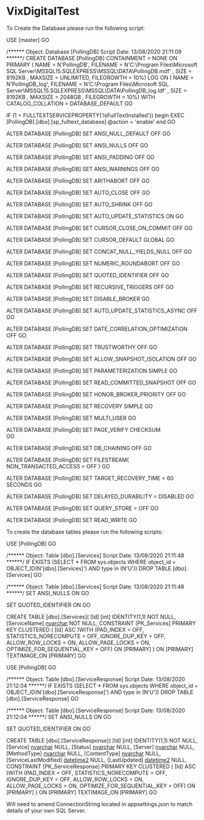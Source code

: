# VixDigitalTest

To Create the Database please run the following script:

USE [master]
GO

/****** Object:  Database [PollingDB]    Script Date: 13/08/2020 21:11:09 ******/
CREATE DATABASE [PollingDB]
 CONTAINMENT = NONE
 ON  PRIMARY 
( NAME = N'PollingDB', FILENAME = N'C:\Program Files\Microsoft SQL Server\MSSQL15.SQLEXPRESS\MSSQL\DATA\PollingDB.mdf' , SIZE = 8192KB , MAXSIZE = UNLIMITED, FILEGROWTH = 10%)
 LOG ON 
( NAME = N'PollingDB_log', FILENAME = N'C:\Program Files\Microsoft SQL Server\MSSQL15.SQLEXPRESS\MSSQL\DATA\PollingDB_log.ldf' , SIZE = 8192KB , MAXSIZE = 2048GB , FILEGROWTH = 10%)
 WITH CATALOG_COLLATION = DATABASE_DEFAULT
GO

IF (1 = FULLTEXTSERVICEPROPERTY('IsFullTextInstalled'))
begin
EXEC [PollingDB].[dbo].[sp_fulltext_database] @action = 'enable'
end
GO

ALTER DATABASE [PollingDB] SET ANSI_NULL_DEFAULT OFF 
GO

ALTER DATABASE [PollingDB] SET ANSI_NULLS OFF 
GO

ALTER DATABASE [PollingDB] SET ANSI_PADDING OFF 
GO

ALTER DATABASE [PollingDB] SET ANSI_WARNINGS OFF 
GO

ALTER DATABASE [PollingDB] SET ARITHABORT OFF 
GO

ALTER DATABASE [PollingDB] SET AUTO_CLOSE OFF 
GO

ALTER DATABASE [PollingDB] SET AUTO_SHRINK OFF 
GO

ALTER DATABASE [PollingDB] SET AUTO_UPDATE_STATISTICS ON 
GO

ALTER DATABASE [PollingDB] SET CURSOR_CLOSE_ON_COMMIT OFF 
GO

ALTER DATABASE [PollingDB] SET CURSOR_DEFAULT  GLOBAL 
GO

ALTER DATABASE [PollingDB] SET CONCAT_NULL_YIELDS_NULL OFF 
GO

ALTER DATABASE [PollingDB] SET NUMERIC_ROUNDABORT OFF 
GO

ALTER DATABASE [PollingDB] SET QUOTED_IDENTIFIER OFF 
GO

ALTER DATABASE [PollingDB] SET RECURSIVE_TRIGGERS OFF 
GO

ALTER DATABASE [PollingDB] SET  DISABLE_BROKER 
GO

ALTER DATABASE [PollingDB] SET AUTO_UPDATE_STATISTICS_ASYNC OFF 
GO

ALTER DATABASE [PollingDB] SET DATE_CORRELATION_OPTIMIZATION OFF 
GO

ALTER DATABASE [PollingDB] SET TRUSTWORTHY OFF 
GO

ALTER DATABASE [PollingDB] SET ALLOW_SNAPSHOT_ISOLATION OFF 
GO

ALTER DATABASE [PollingDB] SET PARAMETERIZATION SIMPLE 
GO

ALTER DATABASE [PollingDB] SET READ_COMMITTED_SNAPSHOT OFF 
GO

ALTER DATABASE [PollingDB] SET HONOR_BROKER_PRIORITY OFF 
GO

ALTER DATABASE [PollingDB] SET RECOVERY SIMPLE 
GO

ALTER DATABASE [PollingDB] SET  MULTI_USER 
GO

ALTER DATABASE [PollingDB] SET PAGE_VERIFY CHECKSUM  
GO

ALTER DATABASE [PollingDB] SET DB_CHAINING OFF 
GO

ALTER DATABASE [PollingDB] SET FILESTREAM( NON_TRANSACTED_ACCESS = OFF ) 
GO

ALTER DATABASE [PollingDB] SET TARGET_RECOVERY_TIME = 60 SECONDS 
GO

ALTER DATABASE [PollingDB] SET DELAYED_DURABILITY = DISABLED 
GO

ALTER DATABASE [PollingDB] SET QUERY_STORE = OFF
GO

ALTER DATABASE [PollingDB] SET  READ_WRITE 
GO

To create the database tables please run the following scripts:

USE [PollingDB]
GO

/****** Object:  Table [dbo].[Services]    Script Date: 13/08/2020 21:11:48 ******/
IF  EXISTS (SELECT * FROM sys.objects WHERE object_id = OBJECT_ID(N'[dbo].[Services]') AND type in (N'U'))
DROP TABLE [dbo].[Services]
GO

/****** Object:  Table [dbo].[Services]    Script Date: 13/08/2020 21:11:48 ******/
SET ANSI_NULLS ON
GO

SET QUOTED_IDENTIFIER ON
GO

CREATE TABLE [dbo].[Services](
	[Id] [int] IDENTITY(1,1) NOT NULL,
	[ServiceName] [nvarchar](max) NOT NULL,
 CONSTRAINT [PK_Services] PRIMARY KEY CLUSTERED 
(
	[Id] ASC
)WITH (PAD_INDEX = OFF, STATISTICS_NORECOMPUTE = OFF, IGNORE_DUP_KEY = OFF, ALLOW_ROW_LOCKS = ON, ALLOW_PAGE_LOCKS = ON, OPTIMIZE_FOR_SEQUENTIAL_KEY = OFF) ON [PRIMARY]
) ON [PRIMARY] TEXTIMAGE_ON [PRIMARY]
GO

USE [PollingDB]
GO

/****** Object:  Table [dbo].[ServiceResponse]    Script Date: 13/08/2020 21:12:04 ******/
IF  EXISTS (SELECT * FROM sys.objects WHERE object_id = OBJECT_ID(N'[dbo].[ServiceResponse]') AND type in (N'U'))
DROP TABLE [dbo].[ServiceResponse]
GO

/****** Object:  Table [dbo].[ServiceResponse]    Script Date: 13/08/2020 21:12:04 ******/
SET ANSI_NULLS ON
GO

SET QUOTED_IDENTIFIER ON
GO

CREATE TABLE [dbo].[ServiceResponse](
	[Id] [int] IDENTITY(1,1) NOT NULL,
	[Service] [nvarchar](max) NULL,
	[Status] [nvarchar](50) NULL,
	[Server] [nvarchar](max) NULL,
	[MethodType] [nvarchar](50) NULL,
	[ContentType] [nvarchar](50) NULL,
	[ServiceLastModified] [datetime2](7) NULL,
	[LastUpdated] [datetime2](7) NULL,
 CONSTRAINT [PK_ServiceResponse] PRIMARY KEY CLUSTERED 
(
	[Id] ASC
)WITH (PAD_INDEX = OFF, STATISTICS_NORECOMPUTE = OFF, IGNORE_DUP_KEY = OFF, ALLOW_ROW_LOCKS = ON, ALLOW_PAGE_LOCKS = ON, OPTIMIZE_FOR_SEQUENTIAL_KEY = OFF) ON [PRIMARY]
) ON [PRIMARY] TEXTIMAGE_ON [PRIMARY]
GO

Will need to amend ConnectionString located in appsettings.json to match details of your own SQL Server.
